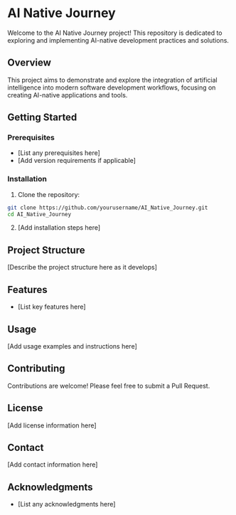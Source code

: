 # AI Native Journey

Welcome to the AI Native Journey project! This repository is dedicated to exploring and implementing AI-native development practices and solutions.

## Overview

This project aims to demonstrate and explore the integration of artificial intelligence into modern software development workflows, focusing on creating AI-native applications and tools.

## Getting Started

### Prerequisites

- [List any prerequisites here]
- [Add version requirements if applicable]

### Installation

1. Clone the repository:
```bash
git clone https://github.com/yourusername/AI_Native_Journey.git
cd AI_Native_Journey
```

2. [Add installation steps here]

## Project Structure

[Describe the project structure here as it develops]

## Features

- [List key features here]

## Usage

[Add usage examples and instructions here]

## Contributing

Contributions are welcome! Please feel free to submit a Pull Request.

## License

[Add license information here]

## Contact

[Add contact information here]

## Acknowledgments

- [List any acknowledgments here] 